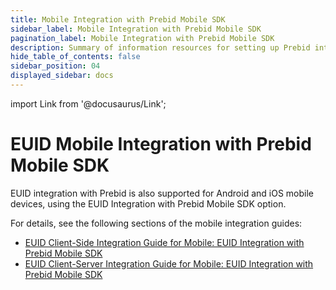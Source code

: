 ```yaml
---
title: Mobile Integration with Prebid Mobile SDK
sidebar_label: Mobile Integration with Prebid Mobile SDK
pagination_label: Mobile Integration with Prebid Mobile SDK
description: Summary of information resources for setting up Prebid integration on mobile devices.
hide_table_of_contents: false
sidebar_position: 04
displayed_sidebar: docs
---
```


import Link from '@docusaurus/Link';

# EUID Mobile Integration with Prebid Mobile SDK

EUID integration with Prebid is also supported for Android and iOS mobile devices, using the EUID Integration with Prebid Mobile SDK option.

For details, see the following sections of the mobile integration guides:

- [EUID Client-Side Integration Guide for Mobile: EUID Integration with Prebid Mobile SDK](../guides/integration-mobile-client-side#optional-euid-integration-with-prebid-mobile-sdk)
- [EUID Client-Server Integration Guide for Mobile: EUID Integration with Prebid Mobile SDK](../guides/integration-mobile-client-server#optional-euid-integration-with-prebid-mobile-sdk)
